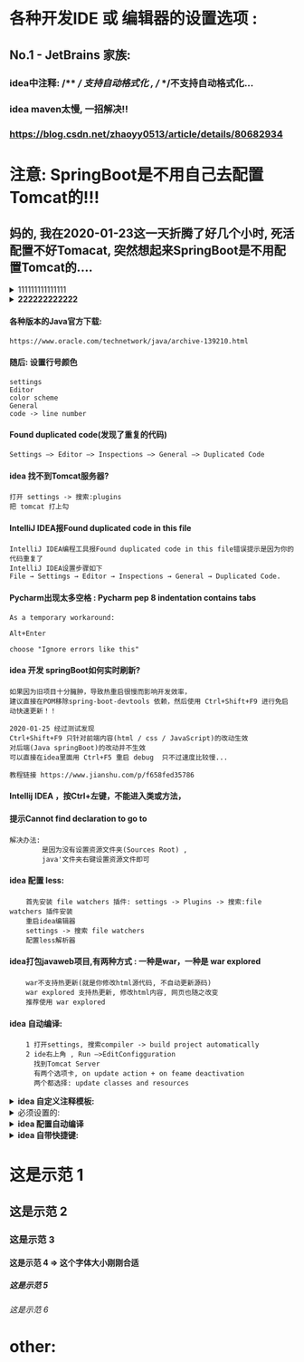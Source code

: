 ﻿# 各种开发IDE 或 编辑器的设置选项 :

## No.1 - JetBrains 家族:

### idea中注释:  /** */ 支持自动格式化  ,  /* */不支持自动格式化...


### idea maven太慢, 一招解决!!
### https://blog.csdn.net/zhaoyy0513/article/details/80682934
	


# 注意: SpringBoot是不用自己去配置Tomcat的!!!
## 妈的, 我在2020-01-23这一天折腾了好几个小时, 死活配置不好Tomacat, 突然想起来SpringBoot是不用配置Tomcat的....




<details>
<summary>111111111111111</summary>

111111111111111
</details>



<details>
<summary><b>222222222222</b></summary>

2222222222222
</details>





#### 各种版本的Java官方下载:
```
https://www.oracle.com/technetwork/java/archive-139210.html

```


#### 随后: 设置行号颜色
```  
settings
Editor
color scheme
General
code -> line number
```


#### Found duplicated code(发现了重复的代码)
```  
Settings —> Editor —> Inspections —> General —> Duplicated Code

```


#### idea 找不到Tomcat服务器?
```  
打开 settings -> 搜索:plugins
把 tomcat 打上勾

```


#### IntelliJ IDEA报Found duplicated code in this file
```  
IntelliJ IDEA编程工具报Found duplicated code in this file错误提示是因为你的代码重复了
IntelliJ IDEA设置步骤如下
File → Settings → Editor → Inspections → General → Duplicated Code.
```



#### Pycharm出现太多空格 : Pycharm pep 8 indentation contains tabs
```  
As a temporary workaround:

Alt+Enter

choose "Ignore errors like this"

```



#### idea 开发 springBoot如何实时刷新?
```  
如果因为旧项目十分臃肿，导致热重启很慢而影响开发效率，
建议直接在POM移除spring-boot-devtools 依赖，然后使用 Ctrl+Shift+F9 进行免启动快速更新！！

2020-01-25 经过测试发现 
Ctrl+Shift+F9 只针对前端内容(html / css / JavaScript)的改动生效
对后端(Java springBoot)的改动并不生效
可以直接在idea里面用 Ctrl+F5 重启 debug  只不过速度比较慢...

教程链接 https://www.jianshu.com/p/f658fed35786	
```

	

#### Intellij IDEA ，按Ctrl+左键，不能进入类或方法，
#### 提示Cannot find declaration to go to
```  
解决办法:
		是因为没有设置资源文件夹(Sources Root) , 
		java'文件夹右键设置资源文件即可
```



#### idea 配置 less:
```  
	首先安装 file watchers 插件: settings -> Plugins -> 搜索:file watchers 插件安装
	重启idea编辑器
	settings -> 搜索 file watchers
	配置less解析器
```


#### idea打包javaweb项目,有两种方式 : 一种是war，一种是 war explored
```  
	war不支持热更新(就是你修改html源代码, 不自动更新源码)
	war explored 支持热更新, 修改html内容, 网页也随之改变
	推荐使用 war explored 
```



#### idea 自动编译:
```  
	1 打开settings, 搜索compiler -> build project automatically
	2 ide右上角 , Run –>EditConfigguration
	  找到Tomcat Server
	  有两个选项卡, on update action + on feame deactivation
	  两个都选择: update classes and resources
```


<details>
<summary><b>idea 自定义注释模板:</b></summary>

```  
settings
live templates
点击右边那个加号 弹出 live template
填写 // 
下面 template text 填写:  // $date$ $time$
点击 edit variables 
date选择 data()
time选择 time()
选择应用范围(一般是 Java 和 JavaScript)

最后, 在编辑过程中, 打出 // 然后按一下 Tap 键,
就会一键生成 // 2020/1/26 15:38
```
</details>





<details>
<summary>必须设置的:</summary>

```  
	快捷键 => settings -> keymap:
	关闭当前标签:
 	搜索: ctrl + F4 
	再然后搜索 close 设置快捷键

	在系统文件夹打开:
	show in explorer : Alt + E

	格式化代码:
	搜索: format
	设置为: shift + F


 	字体设置(font):
		包括字体大小
			哪种字体
			行间距为 1.4 比较合适,不要太挤



	忽略大小写自动提示:
	打开 setting -> 输入 Completion
	有一个 code Completion项目 点击去
	有个match case,  把那个钩去掉



	代码颜色:
	CTRL + alt + S 进入 settings 界面 -> 输入 color 
	常用的需要配置颜色的有:
	java
	JavaScript
	html
	css
	xml

	常用的有:
	//
	/* */
	/** */
	""

```
</details>





<details>
<summary><b>idea 配置自动编译</b></summary>

```  
首先:
	打开 setting 
	搜索: "Java compile" :
		找到: 'build project automatically' 打上勾 ;
		找到 "compile independent modules in parallel (may require larger heap size)" 打上勾;

在 idea 的右上角 , 有个 'edit configurations' 点击进去 (就是每次点击 Run/debug 的地方) , 
有个 'on update action'  ,
选择 : hot swap classes and update trigger file if failed
下面就选择: update classess and resouses

* 如果上述还是不行的话, 最后一招:
	按住 shift + alt + ctrl + /   会弹出一个对话框 , 选择: Registry 
	找到:
		comiler.perform.outputs.refresh.on.start
		compiler.automake.allow.when.app.running
	这两行打上勾

```
</details>




<details>
<summary><b>idea 自带快捷键: </b></summary>

```  
	1-- itar  
	生成for循环的快捷键:
		for (var i = 0; i < ii.length; i++) {
				const iiElement = ii[i];
		}

	2-- itin 
		for (var iiKey in ii) {
				
		}

	3-- fori
		for (var i = 0; i < ; i++) {
				
		}
	4-- cl -> console.log()  JavaScript
		需要自己去设置!!!  
		settings -> live Template
```
</details>

# 这是示范 1
## 这是示范 2
### 这是示范 3
#### 这是示范 4  => 这个字体大小刚刚合适
##### 这是示范 5
###### 这是示范 6




# other:



